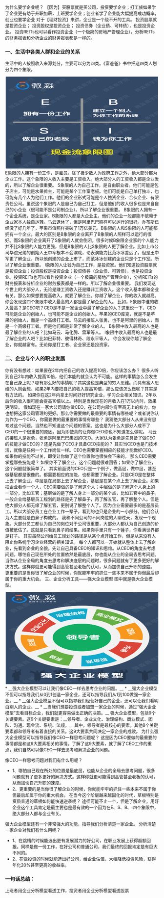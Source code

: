 为什么要学企业呢？
【因为】买股票就是买公司，投资要学企业；打工族如果学了企业更有助于升职加薪，上班要学企业；创业者学了企业能大幅提高成功概率，创业也要学企业 
对于【理财投资】来讲，企业是一个绕不开的工具。
投资股票就是投资企业；
投资股权是投资企业；
投资债券（企业债、可转债），也是投资企业。
投资REITs也可以看作投资企业（一个极简的房地产管理企业），分析REITs的财务报表和分析企业的财务报表都是一样的。
### 一、生活中各类人群和企业的关系 

生活中的人按照收入来源划分，主要可以分为四类。《富爸爸》书中把这四类人划分为四个象限。
<div align=center><img width="500" height="300" src="https://raw.githubusercontent.com/OneStepAndTwoSteps/Financial-management/master/static/21.jpg"/></div>
E象限的人拥有一份工作，是雇员。除了极少数人为政府工作之外，绝大部分都为企业工作。这个象限的人收入主要是工资收入。绝大部分人的工资收入都是企业发的，所以了解企业很重要。
S象限的人为自己工作，是自由职业者。他们可能是包子店主，可能是水果摊主，可能是某个工作室老板。他们可能是自己单打独斗，也可能有几个人为他们工作。他们的企业形式可能是个人独资企业、合伙企业、有限责任公司。虽说这个象限的人是自己为自己打工，但是他们的收入很多也是来自自己的小企业（很可能不是公司制企业）。所以了解企业很重要。
B象限的人拥有一个企业系统，是企业家。B象限的人都是大企业主，他们的企业一般都能不依赖于企业家本人独自运转。马云退休了，但是阿里巴巴照样可以运行的很好。乔布斯已经没了好几年了，苹果市值照样突破了1万亿美元。B象限的人和S象限的人可能都拥有一个企业。最大的区别是B象限的企业离开了B象限的人照样可以运行的很好。而S象限的企业离开了S象限的人就会倒闭。很多时候B象限企业家的个人能力并不比S象限的人能力更强，但是B象限的人比S象限的人更了解企业。比如上市公司华谊兄弟的创始人王中军根本不会演戏，论表演能力比范冰冰差远了。但是王中军更了解企业，所以他创建的企业上市了，而范冰冰创建的企业只是个工作室。所以了解企业很重要。
I象限的人让钱为自己工作，是投资家。他们知道<span class="bold">投资股票就是投资企业；投资股权是投资企业；投资债券（企业债、可转债），也是投资企业。投资REITs也可以看作投资企业</span>（一个极简的房地产管理企业），分析REITs的财务报表和分析企业的财务报表都是一样的。所以了解企业很重要。
我们发现这个世上的大部分人，无论是赚工资收入还是赚非工资收入。这个收入基本都和企业有关。那么如果想要提高收入，就要了解企业。你越了解企业，你的收入就越高。你会发现这四个象限中收入最高的人都是最了解企业的人。
比如，E象限中谁的收入最高？是CEO吧？CEO是不是一家企业中最了解企业的人？这里说一下，CEO可能是企业的创始人，也可能不是企业的创始人。苹果的CEO库克，就是不是苹果的创始人，而是一个高级打工者。马云的接班人张勇，也不是阿里的创始人，而是一个高级打工者。但是他们都是非常了解企业的人。
B象限中收入最高的人也是最了解企业的人吧？比如马云、马化腾、雷军等人。
I象限中收入最高的人也是最了解企业的人吧？比如巴菲特、彼得林奇、段永平等人。
你会发现你越了解企业，你就越富有。无论你是打工者、企业家还是投资家。

### 二、企业与个人的职业发展 

你有没有想过：如果要在2年内把自己的收入提高10倍，你应该怎么办？
很多人听到自己2年内收入提高10倍，他们本能的就会认为不可能。这样的事情怎么会发生在自己身上呢？哪有那么好的事情呢？其实这也是典型的穷人思维。而具有富人思维的人则会想，如果2年内要把自己的收入提高10倍，那么应该怎么做呢？其实是有方法的。
如果你在这2年内拿出时间好好研究企业，学习企业相关知识。2年以后你的收入很可能会提高10倍以上。特别是当你现在的月收入在1万以内时，效果更明显。
假如现在一家大公司请你做CEO，在公司内部你有至高无上的权力。你也想把这家公司管理的更好。那么你需要做的最重要的事情有哪些呢？或者说你认为作为一个CEO，你需要做的最重要的事情有哪些？
我猜绝大部分人从来没有思考过这个问题。当然也不知道这个问题的答案。这也是为什么大部分人成不了CEO的一个很重要的原因。因为即使真的让你做CEO你也不知道怎么做呢。
马云的接班人是张勇，张勇是阿里巴巴集团的CEO。大家认为张勇是先具备了做CEO的技能才做CEO的？还是先做了CEO才具备CEO技能的？
其实当CEO也是门技术活，就像是任何一个工作岗位一样。CEO也需要掌握相应的技能才能做好CEO。如果你的技能不过关，即使让你做了这个位置你也很快会下来的。
那么CEO需要掌握哪些技能呢？
如果你不了解企业，这个问题就很难回答；如果你了解企业，这个问题就很简单了。
其实前面说的CEO只是一个例子，做高层，做中层，甚至做基层都是很像的。都需要相应的技能，也都需要了解企业。只是CEO是在整体上去了解企业，中层是在局部上去了解企业，基层是在某个点上去了解企业。如果把企业看作一个人，CEO需要做的是了解这个人；中层做的是了解这个人身上的一部分，比如五官；基层做的是了解人身上一部分的某个点，比如五官中的鼻子。
一般企业给基层员工规划的路径是先了解鼻子，再了解五官，再了解整个人。但是绝大部分人都无缘了解五官，更别说了解整个人了。因为企业需要最多的是基层员工。所以大部分员工在企业工作一辈子，看到的也只是企业的一小部分。他们会认为人主要就是由鼻子构成的。
我和不同公司的不同岗位的人聊过天，发现一个现象。大部分员工都认为自己的岗位对于公司很重要，大部分人都认为自己创造的价值被低估了。这就是只看到鼻子的结果。如果你手里只有一个锤子，你看满世界都是钉子。
其实虽然公司给员工规划的路径是从某个点开始工作，但是从来没有人阻止你系统学习企业经营的相关知识。
每个人都可以一开始就从整体上去了解企业，先看到企业的全貌。先让自己具备CEO的知识和思维。从CEO的角度去考虑问题。哪怕自己现在所处的位置依然是最底层，你也能从企业的全局去思考问题。当你从企业全局的角度去思考和解决底层的问题时，很多问题就有了更多更好的解决方式。这样你就更可能得到高管甚至老板的认可，从而加快自己升职的速度。
更重要的是当你很了解企业的时候，你就能牢牢的抓住一些本来不属于你但最后却属于你的重大机会。
三、企业分析工具——强大企业模型
图中就是强大企业模型。
<div align=center><img width="500" height="300" src="https://raw.githubusercontent.com/OneStepAndTwoSteps/Financial-management/master/static/22.jpg"/></div>
* __强大企业模型可以让我们像CEO一样去思考企业的问题。__
* __强大企业模型不但可以指导我们从0到1创造一家企业，还可以指导我们从1到100做强一家企业。__
* __强大企业模型不但可以指导我们经营好自己的企业，还可以让我们看明白别人的企业。__
* __当我们想要投资或者加盟一家企业的时候，通过“强大企业模型”去看目标企业，我们就更容易做出正确的决策。__
强大企业模型，包括9个关键要素。这9个关键要素是：__领导者、企业文化、治理结构、商业模式、团队、沟通、现金流、系统、法规。__ 其中，领导者是最核心的要素。其他8个关键要素都和领导者有着直接的关系。这9大要素共同决定一家企业的成败。
为什么强大企业模型可以指导我们像CEO一样思考问题呢？ 
这是因为CEO要做的最重要的事情都是和这9大要素相关的事情。了解了这9大要素，就了解了CEO工作的重点，我们自然可以像CEO一样去思考和解决企业的问题。

像CEO一样思考问题对我们有什么用呢？
* 1、哪怕自己现在所处的位置是最底层，也能从企业的全局去思考问题，很多问题就有了更多更好的解决方式。这样你就更可能得到高管甚至老板的认可，从而加快自己升职的速度。
* 2、更重要的是当你很了解企业的时候，你就能牢牢的抓住一些本来不属于你但最后却属于你的重大机会。
在当今这个阶层越来越固化的时代，草根特别是资质普通的草根如何能快速逆袭呢？
途径可能不止一个，但是了解企业，用好企业这个工具肯定是最主要也是最有效的一个因为在E、S、B、I四个象限中，绝大部分人都与企业有关。

强大企业模型还有一个非常强大的功能，指导我们分析清楚一家企业。
分析清楚一家企业对我们有什么用呢？
* 1、在跳槽的时候能选出更有发展潜力的好公司，在职业发展上获得超额回报。同样是做一份工作，在好公司和普通公司，我们最终的回报肯定是有巨大不同的。
* 2、在做投资的时候就能选出好公司，给企业估值，大幅降低投资风险，获得年化20%甚至更高的收益率。

### 一句话总结：

上班者用企业分析模型看透工作，投资者用企业分析模型看透股票











